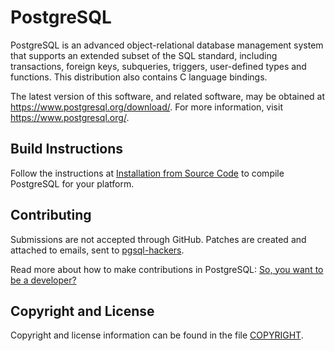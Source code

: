 # PostgreSQL
PostgreSQL is an advanced object-relational database management system
that supports an extended subset of the SQL standard, including
transactions, foreign keys, subqueries, triggers, user-defined types
and functions. This distribution also contains C language bindings.

The latest version of this software, and related software, may be
obtained at <https://www.postgresql.org/download/>. For more information,
visit <https://www.postgresql.org/>.


## Build Instructions
Follow the instructions at [Installation from Source Code](https://www.postgresql.org/docs/current/installation.html)
to compile PostgreSQL for your platform.


## Contributing
Submissions are not accepted through GitHub. Patches are created and attached to
emails, sent to [pgsql-hackers](https://www.postgresql.org/list/pgsql-hackers/).

Read more about how to make contributions in PostgreSQL: [So, you want to be a developer?](https://wiki.postgresql.org/wiki/So,_you_want_to_be_a_developer%3F)


## Copyright and License
Copyright and license information can be found in the file [COPYRIGHT](COPYRIGHT).
